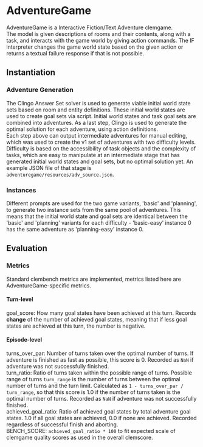 # AdventureGame
AdventureGame is a Interactive Fiction/Text Adventure clemgame.  
The model is given descriptions of rooms and their contents, along with a task, and interacts with the game world by 
giving action commands. The IF interpreter changes the game world state based on the given action or returns a textual 
failure response if that is not possible.
## Instantiation
### Adventure Generation
The Clingo Answer Set solver is used to generate viable initial world state sets based on room and entity definitions. 
These initial world states are used to create goal sets via script. Initial world states and task goal sets are combined 
into adventures. As a last step, Clingo is used to generate the optimal solution for each adventure, using action 
definitions.  
Each step above can output intermediate adventures for manual editing, which was used to create the v1 set of adventures 
with two difficulty levels. Difficulty is based on the accessibility of task objects and the complexity of tasks, which 
are easy to manipulate at an intermediate stage that has generated initial world states and goal sets, but no optimal 
solution yet. An example JSON file of that stage is `adventuregame/resources/adv_source.json`.
### Instances
Different prompts are used for the two game variants, 'basic' and 'planning', to generate two instance sets from the 
same pool of adventures. This means that the initial world state and goal sets are identical between the 'basic' and 
'planning' variants for each difficulty - 'basic-easy' instance 0 has the same adventure as 'planning-easy' instance 0.
## Evaluation
### Metrics
Standard clembench metrics are implemented, metrics listed here are AdventureGame-specific metrics.
#### Turn-level
goal_score: How many goal states have been achieved at this turn. Records **change** of the number of achieved goal 
states, meaning that if less goal states are achieved at this turn, the number is negative.
#### Episode-level
turns_over_par: Number of turns taken over the optimal number of turns. If adventure is finished as fast as possible, 
this score is 0. Recorded as `NaN` if adventure was not successfully finished.  
turn_ratio: Ratio of turns taken within the possible range of turns. Possible range of turns `turn_range` is the number 
of turns between the optimal number of turns and the turn limit. Calculated as `1 - turns_over_par / turn_range`, so 
that this score is 1.0 if the number of turns taken is the optimal number of turns. Recorded as `NaN` if adventure was 
not successfully finished.  
achieved_goal_ratio: Ratio of achieved goal states by total adventure goal states. 1.0 if all goal states are achieved, 
0.0 if none are achieved. Recorded regardless of successful finish and aborting.  
BENCH_SCORE: `achieved_goal_ratio * 100` to fit expected scale of clemgame quality scores as used in the overall 
clemscore.  
